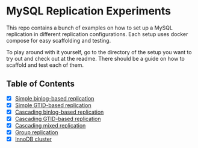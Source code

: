 # MySQL Replication Experiments

This repo contains a bunch of examples on how to set up a MySQL replication in different replication configurations.
Each setup uses docker compose for easy scaffolding and testing.

To play around with it yourself, go to the directory of the setup you want to try out
and check out at the readme. There should be a guide on how to scaffold and test each of them.

## Table of Contents

- [x] [Simple binlog-based replication](./simple-binlog)
- [x] [Simple GTID-based replication](./simple-gtid)
- [x] [Cascading binlog-based replication](./cascading-binlog)
- [x] [Cascading GTID-based replication](./cascading-gtid)
- [x] [Cascading mixed replication](./cascading-mixed)
- [x] [Group replication](./group-replication)
- [x] [InnoDB cluster](./innodb-cluster)
